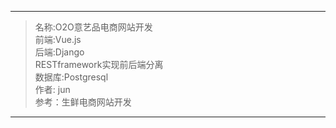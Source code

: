 ___________________________________________

>名称:O2O意艺品电商网站开发<br>
>前端:Vue.js<br>
>后端:Django<br>
RESTframework实现前后端分离<br>
>数据库:Postgresql<br>
>作者: jun<br>
>参考：生鲜电商网站开发<br>
__________________________________________
